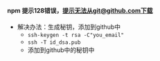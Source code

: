#### npm 提示128错误，提示无法从git@github.com下载

- 解决办法：生成秘钥，添加到github中
  - `ssh-keygen -t rsa -C"you_email"`
  - `ssh -T id_dsa.pub`
  - 添加到github中的秘钥中

